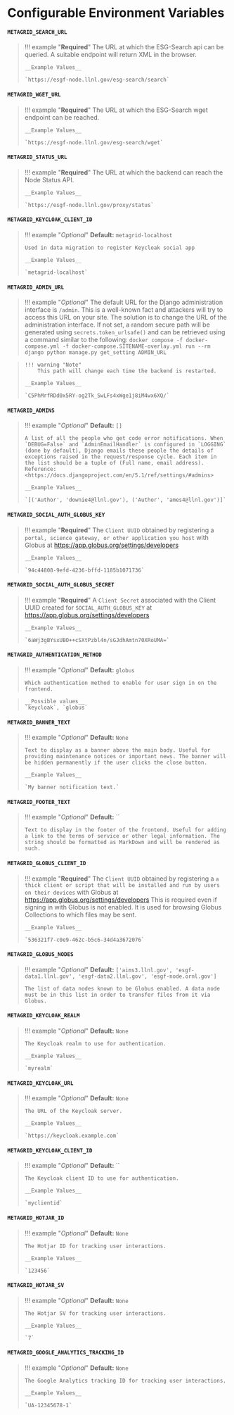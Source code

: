 # Configurable Environment Variables
<!-- start generated backend settings markdown -->
#### `METAGRID_SEARCH_URL`

> !!! example "**Required**"
>     The URL at which the ESG-Search api can be queried. A suitable endpoint will return XML in the browser.
>
>     __Example Values__
>
>     `https://esgf-node.llnl.gov/esg-search/search`

#### `METAGRID_WGET_URL`

> !!! example "**Required**"
>     The URL at which the ESG-Search wget endpoint can be reached.
>
>     __Example Values__
>
>     `https://esgf-node.llnl.gov/esg-search/wget`

#### `METAGRID_STATUS_URL`

> !!! example "**Required**"
>     The URL at which the backend can reach the Node Status API.
>
>     __Example Values__
>
>     `https://esgf-node.llnl.gov/proxy/status`

#### `METAGRID_KEYCLOAK_CLIENT_ID`

> !!! example "*Optional*"
>     __Default:__ `metagrid-localhost`
>
>     Used in data migration to register Keycloak social app
>
>     __Example Values__
>
>     `metagrid-localhost`

#### `METAGRID_ADMIN_URL`

> !!! example "*Optional*"
>     The default URL for the Django administration interface is `/admin`. This is a well-known fact and attackers will try to access this URL on your site. The solution is to change the URL of the administration interface. If not set, a random secure path will be generated using `secrets.token_urlsafe()` and can be retrieved using a command similar to the following:
>     `docker compose -f docker-compose.yml -f docker-compose.SITENAME-overlay.yml run --rm django python manage.py get_setting ADMIN_URL`

>     !!! warning "Note"
>         This path will change each time the backend is restarted.
>
>     __Example Values__
>
>     `C5PhMrfRDd0x5RY-og2Tk_SwLFs4xWge1j8iM4wx6XQ/`

#### `METAGRID_ADMINS`

> !!! example "*Optional*"
>     __Default:__ `[]`
>
>     A list of all the people who get code error notifications. When `DEBUG=False` and `AdminEmailHandler` is configured in `LOGGING` (done by default), Django emails these people the details of exceptions raised in the request/response cycle. Each item in the list should be a tuple of (Full name, email address). Reference: <https://docs.djangoproject.com/en/5.1/ref/settings/#admins>
>
>     __Example Values__
>
>     `[('Author', 'downie4@llnl.gov'), ('Author', 'ames4@llnl.gov')]`

#### `METAGRID_SOCIAL_AUTH_GLOBUS_KEY`

> !!! example "**Required**"
>     The `Client UUID` obtained by registering a `portal, science gateway, or other application you host` with Globus at <https://app.globus.org/settings/developers>
>
>     __Example Values__
>
>     `94c44808-9efd-4236-bffd-1185b1071736`

#### `METAGRID_SOCIAL_AUTH_GLOBUS_SECRET`

> !!! example "**Required**"
>     A `Client Secret` associated with the Client UUID created for `SOCIAL_AUTH_GLOBUS_KEY` at https://app.globus.org/settings/developers
>
>     __Example Values__
>
>     `6aWj3gBYsxUBO++cSXtPzbl4n/sGJdhAmtn70XRoUMA=`
<!-- end generated backend settings markdown -->
<!-- start generated frontend settings markdown -->
#### `METAGRID_AUTHENTICATION_METHOD`

> !!! example "*Optional*"
>     __Default:__ `globus`
>
>     Which authentication method to enable for user sign in on the frontend.

>     __Possible values__
>     `keycloak`, `globus`

#### `METAGRID_BANNER_TEXT`

> !!! example "*Optional*"
>     __Default:__ `None`
>
>     Text to display as a banner above the main body. Useful for providing maintenance notices or important news. The banner will be hidden permanently if the user clicks the close button.
>
>     __Example Values__
>
>     `My banner notification text.`

#### `METAGRID_FOOTER_TEXT`

> !!! example "*Optional*"
>     __Default:__ ``
>
>     Text to display in the footer of the frontend. Useful for adding a link to the terms of service or other legal information. The string should be formatted as MarkDown and will be rendered as such.

#### `METAGRID_GLOBUS_CLIENT_ID`

> !!! example "**Required**"
>     The `Client UUID` obtained by registering a `a thick client or script that will be installed and run by users on their devices` with Globus at <https://app.globus.org/settings/developers>  This is required even if signing in with Globus is not enabled. It is used for browsing Globus Collections to which files may be sent.
>
>     __Example Values__
>
>     `536321f7-c0e9-462c-b5c6-34d4a3672076`

#### `METAGRID_GLOBUS_NODES`

> !!! example "*Optional*"
>     __Default:__ `['aims3.llnl.gov', 'esgf-data1.llnl.gov', 'esgf-data2.llnl.gov', 'esgf-node.ornl.gov']`
>
>     The list of data nodes known to be Globus enabled. A data node must be in this list in order to transfer files from it via Globus.

#### `METAGRID_KEYCLOAK_REALM`

> !!! example "*Optional*"
>     __Default:__ `None`
>
>     The Keycloak realm to use for authentication.
>
>     __Example Values__
>
>     `myrealm`

#### `METAGRID_KEYCLOAK_URL`

> !!! example "*Optional*"
>     __Default:__ `None`
>
>     The URL of the Keycloak server.
>
>     __Example Values__
>
>     `https://keycloak.example.com`

#### `METAGRID_KEYCLOAK_CLIENT_ID`

> !!! example "*Optional*"
>     __Default:__ ``
>
>     The Keycloak client ID to use for authentication.
>
>     __Example Values__
>
>     `myclientid`

#### `METAGRID_HOTJAR_ID`

> !!! example "*Optional*"
>     __Default:__ `None`
>
>     The Hotjar ID for tracking user interactions.
>
>     __Example Values__
>
>     `123456`

#### `METAGRID_HOTJAR_SV`

> !!! example "*Optional*"
>     __Default:__ `None`
>
>     The Hotjar SV for tracking user interactions.
>
>     __Example Values__
>
>     `7`

#### `METAGRID_GOOGLE_ANALYTICS_TRACKING_ID`

> !!! example "*Optional*"
>     __Default:__ `None`
>
>     The Google Analytics tracking ID for tracking user interactions.
>
>     __Example Values__
>
>     `UA-12345678-1`
<!-- end generated frontend settings markdown -->
